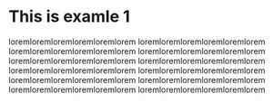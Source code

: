  # This is examle 1

 loremloremloremloremloremlorem  loremloremloremloremloremlorem loremloremloremloremloremlorem loremloremloremloremloremlorem loremloremloremloremloremlorem loremloremloremloremloremlorem  loremloremloremloremloremlorem  loremloremloremloremloremlorem loremloremloremloremloremlorem loremloremloremloremloremlorem loremloremloremloremloremlorem loremloremloremloremloremlorem
 